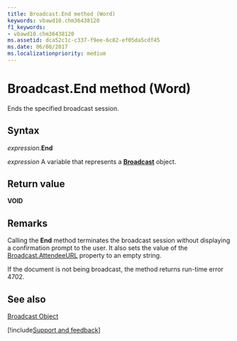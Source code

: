 ```yaml
---
title: Broadcast.End method (Word)
keywords: vbawd10.chm36438120
f1_keywords:
- vbawd10.chm36438120
ms.assetid: dca52c1c-c337-f9ee-6c82-ef05da5cdf45
ms.date: 06/08/2017
ms.localizationpriority: medium
---
```



# Broadcast.End method (Word)

Ends the specified broadcast session.


## Syntax

_expression_.**End**

_expression_ A variable that represents a **[Broadcast](Word.broadcast.md)** object.


## Return value

 **VOID**


## Remarks

Calling the **End** method terminates the broadcast session without displaying a confirmation prompt to the user. It also sets the value of the [Broadcast.AttendeeURL](Word.broadcast.attendeeurl.md) property to an empty string.

If the document is not being broadcast, the method returns run-time error 4702.


## See also


[Broadcast Object](Word.broadcast.md)

[!include[Support and feedback](~/includes/feedback-boilerplate.md)]